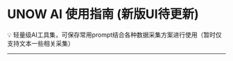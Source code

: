 # UNOW AI 使用指南 (新版UI待更新)

<aside>
💡 轻量级AI工具集，可保存常用prompt结合各种数据采集方案进行使用（暂时仅支持文本一些相关采集）
</aside>

---

